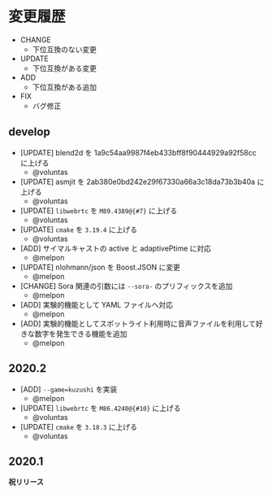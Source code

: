 # 変更履歴

- CHANGE
    - 下位互換のない変更
- UPDATE
    - 下位互換がある変更
- ADD
    - 下位互換がある追加
- FIX
    - バグ修正

## develop

- [UPDATE] blend2d を 1a9c54aa9987f4eb433bff8f90444929a92f58cc に上げる
    - @voluntas
- [UPDATE] asmjit を 2ab380e0bd242e29f67330a66a3c18da73b3b40a に上げる
    - @voluntas
- [UPDATE] `libwebrtc` を `M89.4389@{#7}` に上げる
    - @voluntas
- [UPDATE] `cmake` を `3.19.4` に上げる
    - @voluntas
- [ADD] サイマルキャストの active と adaptivePtime に対応
    - @melpon
- [UPDATE] nlohmann/json を Boost.JSON に変更
    - @melpon
- [CHANGE] Sora 関連の引数には `--sora-` のプリフィックスを追加
    - @melpon
- [ADD] 実験的機能として YAML ファイルへ対応
    - @melpon
- [ADD] 実験的機能としてスポットライト利用時に音声ファイルを利用して好きな数字を発生できる機能を追加
    - @melpon

## 2020.2

- [ADD] `--game=kuzushi` を実装
    - @melpon
- [UPDATE] `libwebrtc` を `M86.4240@{#10}` に上げる
    - @voluntas
- [UPDATE] `cmake` を `3.18.3` に上げる
    - @voluntas

## 2020.1

**祝リリース**
